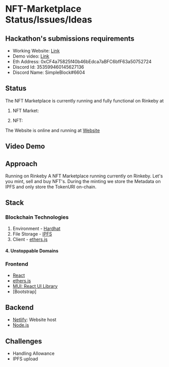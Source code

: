 # NFT-Marketplace Status/Issues/Ideas

## Hackathon's submissions requirements

- Working Website: [Link]("https://euphonious-strudel-edd347.netlify.app/")
- Demo video: [Link]("https://www.youtube.com/watch?v=LESSFeEVHAw")
- Eth Address: 0xCF4a75825f40b46bEdca7aBFC6bfF63a50752724
- Discord Id: 353599460145627136
- Discord Name: SimpleBlock#6604

## Status

The NFT Marketplace is currently running and fully functional on Rinkeby at

1. NFT Market:

2. NFT:

The Website is online and running at [Website]()

## Video Demo

## Approach

Running on Rinkeby
A NFT Marketplace running currently on Rinkeby. Let's you mint, sell and buy NFT's. During the minting we store the Metadata on IPFS and only store the TokenURI on-chain.

## Stack

### Blockchain Technologies

1. Environment - [Hardhat](https://hardhat.org/)
2. File Storage - [IPFS](https://github.com/ipfs/js-ipfs/tree/master/packages/ipfs-http-client#install)
3. Client - [ethers.js](https://docs.ethers.io/v5/)

#### 4. Unstoppable Domains

### Frontend

- [React](https://reactjs.org/)
- [ethers.js](https://docs.ethers.io/v5/)
- [MUI: React UI Library](https://mui.com/)
- [Bootstrap]

## Backend

- [Netlify](https://www.netlify.com/): Website host
- [Node.js](https://nodejs.org/en/)

## Challenges

- Handling Allowance
- IPFS upload
